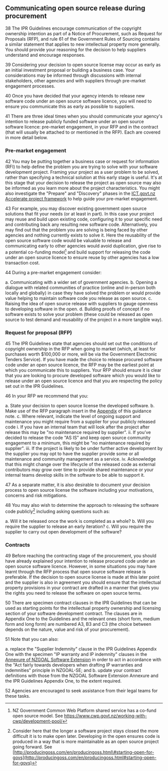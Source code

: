 
## Communicating open source release during procurement
38 The IPR Guidelines encourage communication of the copyright ownership
intention as part of a Notice of Procurement, such as Request for
Proposals (RFP), and rule 61 of the Government Rules of Sourcing
contains a similar statement that applies to new intellectual property
more generally. You should provide your reasoning for the decision to
help suppliers understand and encourage responses.

39 Considering your decision to open source license may occur as early as
an initial investment proposal or building a business case. Your
considerations may be informed through discussions with internal
stakeholders, other agencies and with suppliers through pre-market
engagement processes.

40 Once you have decided that your agency intends to release new software
code under an open source software licence, you will need to ensure you
communicate this as early as possible to suppliers.

41 There are three ideal times when you should communicate your agency's
intention to release publicly funded software under an open source
software licence: pre-market engagement, in your RFP and in the contract
(that will usually be attached to or mentioned in the RFP). Each are
covered in more detail below.

### Pre-market engagement
42 You may be putting together a business case or
request for information (RFI) to help define the problem you are trying
to solve with your software development project. Framing your project as
a user problem to be solved, rather than specifying a technical solution
at this early stage is useful. It's at this stage that your decision to
release the project as open source may also be informed as you learn
more about the project characteristics. You might also investigate the
"Prepare" and "Discovery" phases in the [ICT.govt.nz Accelerate project
framework](https://www.ict.govt.nz/guidance-and-resources/accelerate/)
to help guide your pre-market engagement.

43 For example, you may discover existing government open source solutions
that fit your needs (or at least in part). In this case your project may
reuse and build upon existing code, configuring it to your specific need
and contributing back any resulting new software code. Alternatively,
you may find out that the problem you are solving is being faced by
other agencies and nothing currently exists to solve it. Here the
reusability of the open source software code would be valuable to
release and communicating early to other agencies would avoid
duplication, give rise to a potential co-funding model[^17] and build
support for releasing the code under an open source licence to ensure
reuse by other agencies has a low transaction cost.

44 During a pre-market engagement consider:

 a. Communicating with a wider set of government agencies.
 b. Opening a dialogue with related communities of practice (online and
    in-person both locally and globally) in case they have solved the
    problem or would provide value helping to maintain software code you
    release as open source.
 c. Raising the idea of open source release with suppliers to gauge
    openness to developing software in the open.
 d. Building proofs of concept if no software exists to solve your
    problem (these could be released as open source to test demand and
    reusability of the project in a more tangible way).

### Request for proposal (RFP)
45 The IPR Guidelines state that agencies should set out the conditions of
copyright ownership in the RFP when going to market (which, at least for
purchases worth \$100,000 or more, will be via the Government Electronic
Tenders Service). If you have made the choice to release procured
software code under an open source licence, the RFP may be the earliest
point at which you communicate this to suppliers. Your RFP should ensure
it is clear that you are looking to procure developed software which you
would like to release under an open source licence and that you are
respecting the policy set out in the IPR Guidelines.

46 In your RFP we recommend that you:

 a. State your decision to open source license the developed software.
 b. Make use of the RFP paragraph insert in the
    [Appendix](appendix) of this guidance note.
 c. Where relevant, indicate the level of ongoing support and
    maintenance you might require from a supplier for your publicly
    released code
    i. If you have an internal team that will look after the project
        after release this may be "no maintenance required by supplier".
    ii. If you’ve decided to release the code "AS IS" and keep open
        source community engagement to a minimum, this might be "no
        maintenance required by supplier".
    iii. If the project is likely to be under further active development
        by the supplier you may opt to have the supplier provide some or
        all maintenance and community management as a service.
    iv. Acknowledge that this might change over the lifecycle of the
        released code as external contributors may grow over time to
        provide shared maintenance or your internal teams develop skills
        in the software to be able to support it.

47 As a separate matter, it is also desirable to document your decision
process to open source license the software including your motivations,
concerns and risk mitigations.

48 You may also wish to determine the
approach to releasing the software code publicly[^18] including asking
questions such as:

 a. Will it be released once the work is completed as a whole?
 b. Will you require the supplier to release an early iteration?
 c. Will you require the supplier to carry out open development of the
    software?

### Contracts
49 Before reaching the contracting stage of the procurement, you should
have already explained your intention to release procured code under an
open source software licence. However, in some situations you may have
learnt through the RFP process that open source software release is
preferable. If the decision to open source license is made at this later
point and the supplier is also in agreement you should ensure that the
intellectual property provisions in your contract are drafted in a
manner that gives you the rights you need to release the software on
open source terms.

50 There are specimen contract clauses in the IPR Guidelines that can be
used as starting points for the intellectual property ownership and
licensing section of your software development contract. The clauses are
in Appendix One to the Guidelines and the relevant ones (short form,
medium form and long form) are numbered A3, B3 and C3 (the choice
between depends on the nature, value and risk of your procurement).

51 Note that you can also:

 a. replace the "Supplier Indemnity" clause in the IPR Guidelines Appendix One with the specimen "IP warranty and IP indemnity" clauses in the [Annexure of NZGOAL Software    Extension](https://www.ict.govt.nz/guidance-and-resources/open-government/new-zealand-government-open-access-and-licensing-nzgoal-framework/nzgoal-se/annexure-specimen-ip-warranty-and-ip-indemnity-clauses/) in order to act in accordance with the "Act fairly towards developers when drafting IP warranties and indemnities" principle in NZGOAL-SE; and
 b. update your contract definitions with those from the NZGOAL Software Extension Annexure and the IPR Guidelines Appendix One, to the extent required.

52 Agencies are encouraged to seek assistance from their legal teams for these tasks.

[^17]: NZ Government Common Web Platform shared service has a co-fund
    open source model. See https://www.cwp.govt.nz/working-with-cwp/development-pool/

[^18]: Consider here that the longer a software project stays closed the
    more difficult it is to make open later. Developing in the open
    ensures code is produced in a way that is more maintainable as an
    open source project going forward. See
    [http://producingoss.com/en/producingoss.html\#starting-open-for-govs](http://producingoss.com/en/producingoss.html#starting-open-for-govs)
